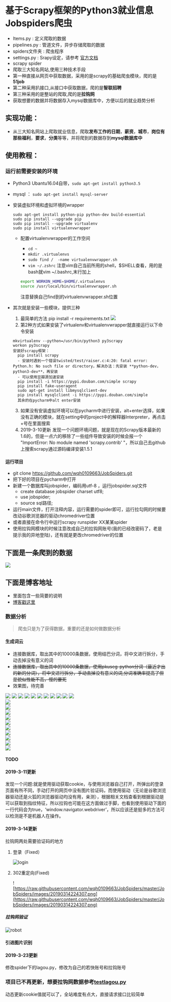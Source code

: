# 基于Scrapy框架的Python3就业信息Jobspiders爬虫
* Items.py : 定义爬取的数据
* pipelines.py : 管道文件，异步存储爬取的数据
* spiders文件夹 : 爬虫程序
* settings.py : Srapy设定，请参考 [官方文档](https://scrapy-chs.readthedocs.io/zh_CN/latest/topics/settings.html#topics-settings-ref)
* scrapy spider
* 爬取三大知名网站,使用三种技术手段
* 第一种直接从网页中获取数据，采用的是scrapy的基础爬虫模块，爬的是**51job**
* 第二种采用扒接口,从接口中获取数据，爬的是**智联招聘**
* 第三种采用的是整站的爬取,爬的是**拉钩网**
* 获取想要的数据并将数据存入mysql数据库中，方便以后的就业趋势分析
## 实现功能：
* 从三大知名网站上爬取就业信息，爬取**发布工作的日期**，**薪资**，**城市**，**岗位有那些福利**，**要求**，**分类**等等，并将爬到的数据存到**mysql数据库中**
##  使用教程：
###  运行前需要安装的环境
* Python3 Ubantu16.04自带，```sudo apt-get install python3.5```
* mysql ： ```sudo apt-get install mysql-server```
* 安装虚拟环境和虚拟环境的wrapper
  ```
  sudo apt-get install python-pip python-dev build-essential
  sudo pip install --upgrade pip
  sudo pip install --upgrade virtualenv
  sudo pip install virtualenvwrapper
  ```
  - 配置virtualenvwrapper的工作空间

      - ```cd ~```
      - ```mkdir .virtualenvs```
      - ```sudo find /  -name virtualenvwrapper.sh```
      - ```vim ~/.zshrc``` 注意vim自己当前所用的shell，$SHELL查看，用的是bash就vim ~/.bashrc,末行加上
      ```Bash
      export WORKON_HOME=$HOME/.virtualenvs
      source /usr/local/bin/virtualenvwrapper.sh
      ``` 
      注意替换自己find到的virtualenvwrapper.sh位置

* 其次就是安装一些模块，提供三种
  1. 最简单的方法 pip install -r requirements.txt
  ![](https://github.com/wqh0109663/JobSpiders/raw/master/JobSpiders/images/virtualenv.png)
  2. 第2种方式如果安装了virtualenv和virtualenvwrapper就直接运行以下命令安装
    ```
    mkvirtualenv --python=/usr/bin/python3 py3scrapy
    workon py3scrapy
    安装好scrapy框架：
      pip install scrapy
      - 安装时遇到一个错误twisted/test/raiser.c:4:20: fatal error: Python.h: No such file or directory，解决办法：先安装 **python-dev，python3-dev**，再安装
      - 可以使用豆瓣源加速安装
      pip install -i https://pypi.douban.com/simple scrapy
      pip install fake-useragent
      sudo apt-get install libmysqlclient-dev
      pip install mysqlclient -i https://pypi.douban.com/simple
      其余的在pycharm中alt enter安装

   ```

  3. 如果没有安装虚拟环境可以在pycharm中进行安装，alt+enter选择，如果没有正确的模块，就在setting中的project中的解释器Interpreter，再点击+号在里面搜索
  4. 2019-3-10更新 发现一个问题环境问题，就是现在的Scrapy版本最新的1.6的，但是一点六的移除了一些组件导致安装的时候会报一个 "ImportError: No module named 'scrapy.contrib' "，所以自己去github上搜索scrapy通过源码编译安装1.5.1
####  运行项目
* git clone https://github.com/wqh0109663/JobSpiders.git
* 把下好的项目在pycharm中打开
* 新建一个数据库叫jobspider，编码用utf-8 ，运行jobspider.sql文件
  - create database jobspider charset utf8;
  - use jobspider;
  - source sql路径;
* 运行main文件，打开注释内容，运行需要的spider即可，运行拉勾网的时候要改动谷歌浏览器的驱动chromedriver位置
* 或者直接在命令行中运行scrapy runspider XX某某spider
* 使用拉钩网模块的时候注意改成自己的拉钩网账号(我的已经改密码了，老是提示我的异地登陆)，还有就是更改chromedriver的位置

##  下面是一条爬到的数据

![](https://github.com/wqh0109663/JobSpiders/raw/master/JobSpiders/images/java.png)   

##  下面是博客地址
* 里面包含一些简要的说明
* [博客戳这里](https://blog.csdn.net/qq_36992605/article/details/81382110)

### 数据分析
> 爬虫只是为了获得数据，重要的还是如何做数据分析

#### 生成词云
* 连接数据库，取出其中的10000条数据，使用结巴分词，将中文进行拆分，手动去掉没有意义的词
* ~~连接数据库，取出其中的10000条数据，使用pkuseg-python分词（最近才出的新的分词），将中文进行拆分，手动去掉没有意义的词,分词准确率提高了但是貌似性能不高，慢的要死~~
* 效果图，待完善  

![](https://github.com/wqh0109663/JobSpiders/raw/master/data/image.png)
![](https://github.com/wqh0109663/JobSpiders/raw/master/JobSpiders/images/AI岗位地点分布.png)
![](https://github.com/wqh0109663/JobSpiders/raw/master/JobSpiders/images/C++岗位地点分布.png) 
![](https://github.com/wqh0109663/JobSpiders/raw/master/JobSpiders/images/job_classification.png) 
![](https://github.com/wqh0109663/JobSpiders/raw/master/JobSpiders/images/Python前二十需求.png) 
![](https://github.com/wqh0109663/JobSpiders/raw/master/JobSpiders/images/Python岗位地点分布.png) 
![](https://github.com/wqh0109663/JobSpiders/raw/master/JobSpiders/images/大数据岗位地点分布.png) 
![](https://github.com/wqh0109663/JobSpiders/raw/master/JobSpiders/images/岗位地点分布.png) 
![](https://github.com/wqh0109663/JobSpiders/raw/master/JobSpiders/images/算法岗位地点分布.png)
![](https://github.com/wqh0109663/JobSpiders/raw/master/JobSpiders/images/图片1.png)
![](https://github.com/wqh0109663/JobSpiders/raw/master/JobSpiders/images/图片2.png)  
![](https://github.com/wqh0109663/JobSpiders/raw/master/JobSpiders/images/图片3.png)  
![](https://github.com/wqh0109663/JobSpiders/raw/master/JobSpiders/images/图片4.png)  
![](https://github.com/wqh0109663/JobSpiders/raw/master/JobSpiders/images/图片5.png)  
![](https://github.com/wqh0109663/JobSpiders/raw/master/JobSpiders/images/图片6.png)  
![](https://github.com/wqh0109663/JobSpiders/raw/master/JobSpiders/images/图片7.png)  
![](https://github.com/wqh0109663/JobSpiders/raw/master/JobSpiders/images/图片8.png)  
![](https://github.com/wqh0109663/JobSpiders/raw/master/JobSpiders/images/图片9.png)  
![](https://github.com/wqh0109663/JobSpiders/raw/master/JobSpiders/images/图片10.png)  
![](https://github.com/wqh0109663/JobSpiders/raw/master/JobSpiders/images/图片11.png)  
![](https://github.com/wqh0109663/JobSpiders/raw/master/JobSpiders/images/图片12.png)      

#### TODO

#### 2019-3-11更新
发现一个问题:就是使用驱动获取cookie，与使用浏览器自己打开，所弹出的登录页面有所不同，手动打开的网页中没有图片验证码，而使用驱动（无论是谷歌浏览器驱动还是火狐的浏览器驱动均没有用，亲测），根据相关文档查看到根据驱动是可以获取到指纹特征，所以拉钩也可能在这方面做过手脚，也看到使用驱动下面的一行代码会为true，‘window.navigator.webdriver’，所以应该还是挺多的方法可以检测是不是机器人在操作。
#### 2019-3-14更新
拉钩网两处需要验证码的地方
1. 登录（Fixed）

    ![login](https://raw.githubusercontent.com/wqh0109663/JobSpiders/master/JobSpiders/images/login.png)

2. 302重定向(Fixed)  

    ![https://raw.githubusercontent.com/wqh0109663/JobSpiders/master/JobSpiders/images/20190314224307.png](https://raw.githubusercontent.com/wqh0109663/JobSpiders/master/JobSpiders/images/20190314224307.png)
##### 拉钩网验证  

   ![robot](https://raw.githubusercontent.com/wqh0109663/JobSpiders/master/JobSpiders/images/robot.png)

#### 引进图片识别
#### 2019-3-23更新
修改spider下的lagou.py，修改为自己的若快账号和拉钩账号

### 项目已不再更新，想要拉钩网数据参考[testlagou.py](https://github.com/wqh0109663/JobSpiders/blob/master/JobSpiders/spiders/testlagou.py)
动态更新cookie值就可以了，全站难度有点大，直接请求接口比较简单




